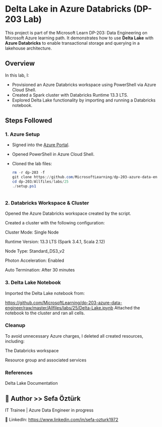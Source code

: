 # Delta Lake in Azure Databricks (DP-203 Lab)

This project is part of the Microsoft Learn DP-203: Data Engineering on Microsoft Azure learning path. It demonstrates how to use **Delta Lake** with **Azure Databricks** to enable transactional storage and querying in a lakehouse architecture.

## Overview

In this lab, I:

- Provisioned an Azure Databricks workspace using PowerShell via Azure Cloud Shell.
- Created a Spark cluster with Databricks Runtime 13.3 LTS.
- Explored Delta Lake functionality by importing and running a Databricks notebook.

## Steps Followed

### 1. Azure Setup

- Signed into the [Azure Portal](https://portal.azure.com).
- Opened PowerShell in Azure Cloud Shell.
- Cloned the lab files:

  ```powershell
  rm -r dp-203 -f
  git clone https://github.com/MicrosoftLearning/dp-203-azure-data-engineer dp-203
  cd dp-203/Allfiles/labs/25
  ./setup.ps1



### 2. Databricks Workspace & Cluster
Opened the Azure Databricks workspace created by the script.

Created a cluster with the following configuration:

Cluster Mode: Single Node

Runtime Version: 13.3 LTS (Spark 3.4.1, Scala 2.12)

Node Type: Standard_DS3_v2

Photon Acceleration: Enabled

Auto Termination: After 30 minutes

### 3. Delta Lake Notebook
Imported the Delta Lake notebook from:

https://github.com/MicrosoftLearning/dp-203-azure-data-engineer/raw/master/Allfiles/labs/25/Delta-Lake.ipynb
Attached the notebook to the cluster and ran all cells.

### Cleanup
To avoid unnecessary Azure charges, I deleted all created resources, including:

The Databricks workspace

Resource group and associated services

### References
Delta Lake Documentation

## 👤 Author >>  Sefa Öztürk

IT Trainee | Azure Data Engineer in progress

📇 LinkedIn: https://www.linkedin.com/in/sefa-ozturk1972




